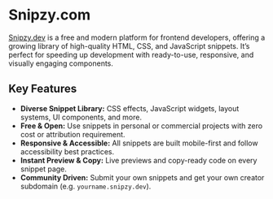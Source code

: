 # Snipzy.com

[Snipzy.dev](https://snipzy.dev) is a free and modern platform for frontend developers, offering a growing library of high-quality HTML, CSS, and JavaScript snippets. It’s perfect for speeding up development with ready-to-use, responsive, and visually engaging components.

## Key Features

- **Diverse Snippet Library:** CSS effects, JavaScript widgets, layout systems, UI components, and more.
- **Free & Open:** Use snippets in personal or commercial projects with zero cost or attribution requirement.
- **Responsive & Accessible:** All snippets are built mobile-first and follow accessibility best practices.
- **Instant Preview & Copy:** Live previews and copy-ready code on every snippet page.
- **Community Driven:** Submit your own snippets and get your own creator subdomain (e.g. `yourname.snipzy.dev`).
